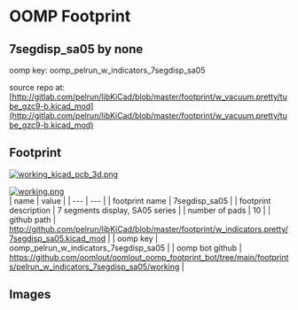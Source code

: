 # OOMP Footprint  
## 7segdisp_sa05  by none  
  
oomp key: oomp_pelrun_w_indicators_7segdisp_sa05  
  
source repo at: [http://gitlab.com/pelrun/libKiCad/blob/master/footprint/w_vacuum.pretty/tube_gzc9-b.kicad_mod](http://gitlab.com/pelrun/libKiCad/blob/master/footprint/w_vacuum.pretty/tube_gzc9-b.kicad_mod)  
## Footprint  
  
[![working_kicad_pcb_3d.png](working_kicad_pcb_3d_600.png)](working_kicad_pcb_3d.png)  
  
[![working.png](working_600.png)](working.png)  
| name | value | 
| --- | --- | 
| footprint name | 7segdisp_sa05 | 
| footprint description | 7 segments display, SA05 series | 
| number of pads | 10 | 
| github path | http://github.com/pelrun/libKiCad/blob/master/footprint/w_indicators.pretty/7segdisp_sa05.kicad_mod | 
| oomp key | oomp_pelrun_w_indicators_7segdisp_sa05 | 
| oomp bot github | https://github.com/oomlout/oomlout_oomp_footprint_bot/tree/main/footprints/pelrun_w_indicators_7segdisp_sa05/working | 
## Images  
